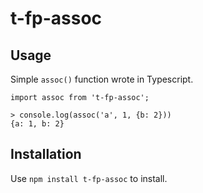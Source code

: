 # t-fp-assoc

## Usage

Simple `assoc()` function wrote in Typescript.

    import assoc from 't-fp-assoc';

    > console.log(assoc('a', 1, {b: 2}))
    {a: 1, b: 2}

## Installation

Use `npm install t-fp-assoc` to install.
